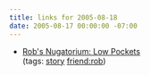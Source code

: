 ```yaml
---
title: links for 2005-08-18
date: 2005-08-17 00:00:00 -07:00
---
```


<ul class="delicious">
	<li>
		<div class="delicious-link"><a href="http://www.robpoynter.com/archives/2005/08/i_am_just_over.html">Rob's Nugatorium: Low Pockets</a></div>
		<div class="delicious-tags">(tags: <a href="http://del.icio.us/torrez/story">story</a> <a href="http://del.icio.us/torrez/friend:rob">friend:rob</a>)</div>
	</li>
</ul>

